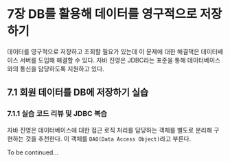 # 7장 DB를 활용해 데이터를 영구적으로 저장하기

데이터를 영구적으로 저장하고 조회할 필요가 있는데 이 문제에 대한 해결책은 데이터베이스 서버를 도입해 해결할 수 있다.
자바 진영은 JDBC라는 표준을 통해 데이터베이스와의 통신을 담당하도록 지원하고 있다.

## 7.1 회원 데이터를 DB에 저장하기 실습

### 7.1.1 실습 코드 리뷰 및 JDBC 복습

자바 진영은 데이터베이스에 대한 접근 로직 처리를 담당하는 객체를 별도로 분리해 구현하는 것을 추천한다.
이 객체를 `DAO(Data Access Object)`라고 부른다.

To be continued...